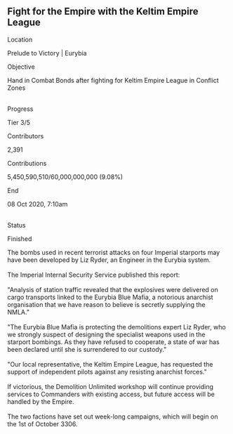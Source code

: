 ## Fight for the Empire with the Keltim Empire League

Location

Prelude to Victory \| Eurybia

Objective

Hand in Combat Bonds after fighting for Keltim Empire League in Conflict
Zones​

\
Progress

Tier 3/5

Contributors

2,391

Contributions

5,450,590,510/60,000,000,000 (9.08%)

End

08 Oct 2020, 7:10am

\
Status

Finished

The bombs used in recent terrorist attacks on four Imperial starports
may have been developed by Liz Ryder, an Engineer in the Eurybia
system.\
\
The Imperial Internal Security Service published this report:\
\
\"Analysis of station traffic revealed that the explosives were
delivered on cargo transports linked to the Eurybia Blue Mafia, a
notorious anarchist organisation that we have reason to believe is
secretly supplying the NMLA.\"\
\
\"The Eurybia Blue Mafia is protecting the demolitions expert Liz Ryder,
who we strongly suspect of designing the specialist weapons used in the
starport bombings. As they have refused to cooperate, a state of war has
been declared until she is surrendered to our custody.\"\
\
\"Our local representative, the Keltim Empire League, has requested the
support of independent pilots against any resisting anarchist forces.\"\
\
If victorious, the Demolition Unlimited workshop will continue providing
services to Commanders with existing access, but future access will be
handled by the Empire.\
\
The two factions have set out week-long campaigns, which will begin on
the 1st of October 3306.
